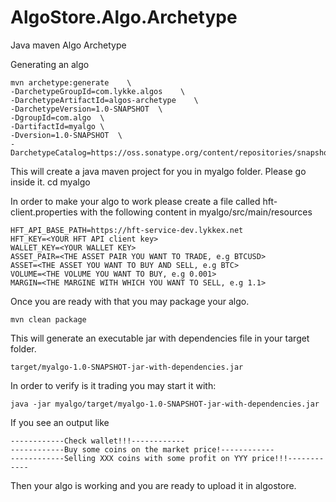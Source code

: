 # AlgoStore.Algo.Archetype
Java maven Algo Archetype

Generating an algo
```
mvn archetype:generate    \
-DarchetypeGroupId=com.lykke.algos    \
-DarchetypeArtifactId=algos-archetype    \
-DarchetypeVersion=1.0-SNAPSHOT  \
-DgroupId=com.algo  \
-DartifactId=myalgo \ 
-Dversion=1.0-SNAPSHOT  \
-DarchetypeCatalog=https://oss.sonatype.org/content/repositories/snapshots/
```

This will create a java maven project for you in myalgo folder. 
Please go inside it. 
cd myalgo

In order to make your algo to work please create a file called hft-client.properties 
with the following content in myalgo/src/main/resources
```
HFT_API_BASE_PATH=https://hft-service-dev.lykkex.net
HFT_KEY=<YOUR HFT API client key>
WALLET_KEY=<YOUR WALLET KEY>
ASSET_PAIR=<THE ASSET PAIR YOU WANT TO TRADE, e.g BTCUSD> 
ASSET=<THE ASSET YOU WANT TO BUY AND SELL, e.g BTC>
VOLUME=<THE VOLUME YOU WANT TO BUY, e.g 0.001>
MARGIN=<THE MARGINE WITH WHICH YOU WANT TO SELL, e.g 1.1>
```
Once you are ready with that you may package your algo.
```
mvn clean package 
```
This will generate an executable jar with dependencies file in your target folder. 
```
target/myalgo-1.0-SNAPSHOT-jar-with-dependencies.jar
```
In order to verify is it trading you may start it with:
```
java -jar myalgo/target/myalgo-1.0-SNAPSHOT-jar-with-dependencies.jar
```
If you see an output like 
```
------------Check wallet!!!------------
------------Buy some coins on the market price!------------
------------Selling XXX coins with some profit on YYY price!!!------------
```
Then your algo is working and you are ready to upload it in algostore.



